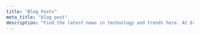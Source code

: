 ```yaml
---
title: "Blog Posts"
meta_title: "blog post"
description: "Find the latest news in technology and trends here. At Eclate our technology and engineering team is innovating everyday and some of our finidns make its way to our blogs. Sign up as well to get the latest and stay up to date."
---
```

